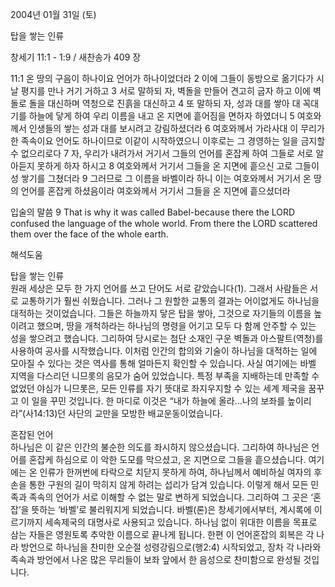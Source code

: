 2004년 01월 31일 (토)

탑을 쌓는 인류



창세기 11:1 - 1:9 / 새찬송가 409 장


11:1 온 땅의 구음이 하나이요 언어가 하나이었더라 
2 이에 그들이 동방으로 옮기다가 시날 평지를 만나 거기 거하고 
3 서로 말하되 자, 벽돌을 만들어 견고히 굽자 하고 이에 벽돌로 돌을 대신하며 역청으로 진흙을 대신하고 
4 또 말하되 자, 성과 대를 쌓아 대 꼭대기를 하늘에 닿게 하여 우리 이름을 내고 온 지면에 흩어짐을 면하자 하였더니 
5 여호와께서 인생들의 쌓는 성과 대를 보시려고 강림하셨더라 
6 여호와께서 가라사대 이 무리가 한 족속이요 언어도 하나이므로 이같이 시작하였으니 이후로는 그 경영하는 일을 금지할 수 없으리로다 
7 자, 우리가 내려가서 거기서 그들의 언어를 혼잡케 하여 그들로 서로 알아듣지 못하게 하자 하시고 
8 여호와께서 거기서 그들을 온 지면에 흩으신 고로 그들이 성 쌓기를 그쳤더라 
9 그러므로 그 이름을 바벨이라 하니 이는 여호와께서 거기서 온 땅의 언어를 혼잡케 하셨음이라 여호와께서 거기서 그들을 온 지면에 흩으셨더라 

입술의 말씀 
9 That is why it was called Babel-because there the LORD confused the language of the whole world. From there the LORD scattered them over the face of the whole earth.

해석도움





탑을 쌓는 인류  
원래 세상은 모두 한 가지 언어를 쓰고 단어도 서로 같았습니다(1). 그래서 사람들은 서로 교통하기가 훨씬 쉬웠습니다. 그러나 그 원할한 교통의 결과는 어이없게도 하나님을 대적하는 것이었습니다. 그들은 하늘까지 닿은 탑을 쌓아, 그것으로 자기들의 이름을 높이려고 했으며, 땅을 개척하라는 하나님의 명령을 어기고 모두 다 함께 안주할 수 있는 성을 쌓으려고 했습니다. 그리하여 당시로는 첨단 소재인 구운 벽돌과 아스팔트(역청)를 사용하여 공사를 시작했습니다. 이처럼 인간의 합의와 기술이 하나님을 대적하는 일에 모아질 수 있다는 것은 역사를 통해 얼마든지 확인할 수 있습니다. 사실 여기에는 바벨 지역을 다스리던 니므롯의 음모가 숨어 있었습니다. 특정 부족을 지배하는데 만족할 수 없었던 야심가 니므롯은, 모든 인류를 자기 뜻대로 좌지우지할 수 있는 세계 제국을 꿈꾸고 이 일을 꾸민 것입니다. 한 마디로 이것은 “내가 하늘에 올라…나의 보좌를 높이리라”(사14:13)던 사단의 교만을 모방한 배교운동이었습니다.   

혼잡된 언어  
하나님은 이 같은 인간의 불순한 의도를 좌시하지 않으셨습니다. 그리하여 하나님은 언어를 혼잡케 하심으로 이 악한 도모를 막으셨고, 온 지면으로 그들을 흩으셨습니다. 여기에는 온 인류가 한꺼번에 타락으로 치닫지 못하게 하여, 하나님께서 예비하실 여자의 후손을 통한 구원의 길이 막히지 않게 하려는 섭리가 담겨 있습니다. 이렇게 해서 모든 민족과 족속의 언어가 서로 이해할 수 없는 말로 변하게 되었습니다. 그리하여 그 곳은 ‘혼잡’을 뜻하는 ‘바벨’로 불리워지게 되었습니다. 바벨(론)은 창세기에서부터, 계시록에 이르기까지 세속제국의 대명사로 사용되고 있습니다. 하나님 없이 위대한 이름을 목표로 삼는 자들은 영원토록 추악한 이름으로 끝나게 됩니다. 한편 이 언어혼잡의 회복은 각 나라 방언으로 하나님을 찬미한 오순절 성령강림으로(행2:4) 시작되었고, 장차 각 나라와 족속과 방언에서 나온 많은 무리들이 보좌 앞에서 한 음성으로 찬미함으로 완성될 것입니다.